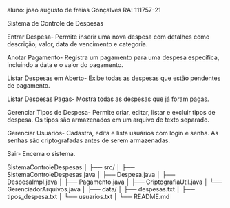 aluno: joao augusto de freias Gonçalves
RA: 111757-21

Sistema de Controle de Despesas

Entrar Despesa-
Permite inserir uma nova despesa com detalhes como descrição, valor, data de vencimento e categoria.

Anotar Pagamento-
Registra um pagamento para uma despesa específica, incluindo a data e o valor do pagamento.

Listar Despesas em Aberto-
Exibe todas as despesas que estão pendentes de pagamento.

Listar Despesas Pagas-
Mostra todas as despesas que já foram pagas.

Gerenciar Tipos de Despesa-
Permite criar, editar, listar e excluir tipos de despesa. Os tipos são armazenados em um arquivo de texto separado.

Gerenciar Usuários-
Cadastra, edita e lista usuários com login e senha. As senhas são criptografadas antes de serem armazenadas.

Sair-
Encerra o sistema.

SistemaControleDespesas
│
├── src/
│   ├── SistemaControleDespesas.java
│   ├── Despesa.java
│   ├── DespesaImpl.java
│   ├── Pagamento.java
│   ├── CriptografiaUtil.java
│   └── GerenciadorArquivos.java
│
├── data/
│   ├── despesas.txt
│   ├── tipos_despesa.txt
│   └── usuarios.txt
│
└── README.md


